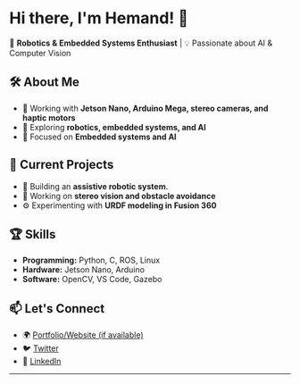 # Hi there, I'm Hemand! 👋  

🚀 **Robotics & Embedded Systems Enthusiast** | 💡 Passionate about AI & Computer Vision  

## 🛠️ About Me  
- 🔧 Working with **Jetson Nano, Arduino Mega, stereo cameras, and haptic motors**  
- 🤖 Exploring **robotics, embedded systems, and AI**  
- 🎯 Focused on **Embedded systems and AI**  

## 🔬 Current Projects  
- 🦾 Building an **assistive robotic system**. 
- 🎥 Working on **stereo vision and obstacle avoidance**  
- ⚙️ Experimenting with **URDF modeling in Fusion 360**  

## 🏆 Skills  
- **Programming:** Python, C, ROS, Linux
- **Hardware:** Jetson Nano, Arduino
- **Software:** OpenCV, VS Code, Gazebo 

## 📫 Let's Connect  
- 🌍 [Portfolio/Website (if available)](https://hemandsunny.github.io)  
- 🐦 [Twitter](https://twitter.com/hemandsunny)  
- 💼 [LinkedIn](https://linkedin.com/in/hemandsunny)  

--- 




<!---
hemandsunny/hemandsunny is a ✨ special ✨ repository because its `README.md` (this file) appears on your GitHub profile.
You can click the Preview link to take a look at your changes.
--->
